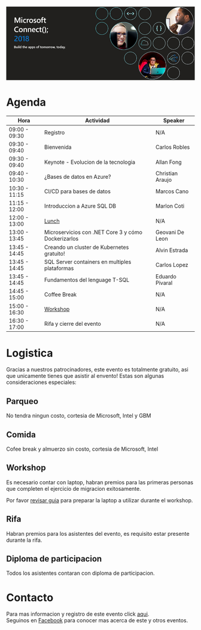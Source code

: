 ![Header](images/header.jpg)

# Agenda


Hora | Actividad | Speaker
--- | --- | --- 
09:00 - 09:30 | Registro | N/A
09:30 - 09:40 | Bienvenida | Carlos Robles
09:30 - 09:40 | Keynote - Evolucion de la tecnologia | Allan Fong
09:40 - 10:30 | ¿Bases de datos en Azure? | Christian Araujo
10:30 - 11:15 | CI/CD para bases de datos | Marcos Cano
11:15 - 12:00 | Introduccion a Azure SQL DB | Marlon Coti
12:00 - 13:00 | [Lunch](#Comida) | N/A
13:00 - 13:45 | Microservicios con .NET Core 3 y cómo Dockerizarlos | Geovani De Leon
13:45 - 14:45 | Creando un cluster de Kubernetes gratuito! | Alvin Estrada
13:45 - 14:45 | SQL Server containers en multiples plataformas | Carlos Lopez
13:45 - 14:45 | Fundamentos del lenguage T-SQL | Eduardo Pivaral
14:45 - 15:00 | Coffee Break | N/A
15:00 - 16:30 | [Workshop](#Workshop) | N/A
16:30 - 17:00 | Rifa y cierre del evento | N/A

# Logistica

Gracias a nuestros patrocinadores, este evento es totalmente gratuito, asi que unicamente tienes que asistir al envento!
Estas son algunas consideraciones especiales:

## Parqueo
No tendra ningun costo, cortesia de Microsoft, Intel y GBM

## Comida
Cofee break y almuerzo sin costo, cortesia de Microsoft, Intel

## Workshop
Es necesario contar con laptop, habran premios para las primeras personas que completen el ejercicio de migracion exitosamente.

Por favor [revisar guia](Workshop.md) para preparar la laptop a utilizar durante el workshop.

## Rifa
Habran premios para los asistentes del evento, es requisito estar presente durante la rifa.

## Diploma de participacion
Todos los asistentes contaran con diploma de participacion.

# Contacto
Para mas informacion y registro de este evento click [aqui](https://www.eventbrite.ca/e/modern-migration-tour-2019-guatemala-tickets-61944098466).  
Seguinos en [Facebook](https://www.facebook.com/groups/gtssug/) para conocer mas acerca de este y otros eventos.
